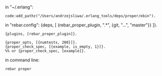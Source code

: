 in "~/.erlang":

    code:add_pathz("/Users/andrzejsliwa/.erlang_tools/deps/proper/ebin").

in "rebar.config":
    {deps, [
    	{rebar_proper_plugin, ".*", {git, "...", "master"}}
    ]}.

    {plugins, [rebar_proper_plugin]}.

    {proper_opts, [{numtests, 200}]}.
    {proper_check_spec, [{example, is_empty, 1}]}.
    %% or {proper_check_spec, [example]}.

in command line:

    rebar proper